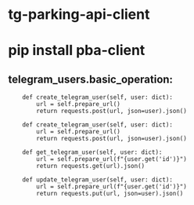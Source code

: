 # tg-parking-api-client
# pip install pba-client
## telegram_users.basic_operation:
```commandline
    def create_telegram_user(self, user: dict):
        url = self.prepare_url()
        return requests.post(url, json=user).json()
        
    def create_telegram_user(self, user: dict):
        url = self.prepare_url()
        return requests.post(url, json=user).json()

    def get_telegram_user(self, user: dict):
        url = self.prepare_url(f"{user.get('id')}")
        return requests.get(url).json()

    def update_telegram_user(self, user: dict):
        url = self.prepare_url(f"{user.get('id')}")
        return requests.put(url, json=user).json()
```
